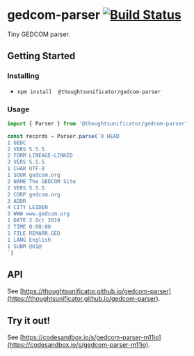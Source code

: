 # gedcom-parser [![Build Status](https://travis-ci.com/thoughtsunificator/gedcom-parser.svg?branch=master)](https://travis-ci.com/thoughtsunificator/gedcom-parser)

Tiny GEDCOM parser.

## Getting Started

### Installing

- ``npm install  @thoughtsunificator/gedcom-parser``

### Usage

````javascript
import { Parser } from '@thoughtsunificator/gedcom-parser'

const records = Parser.parse(`0 HEAD
1 GEDC
2 VERS 5.5.5
2 FORM LINEAGE-LINKED
3 VERS 5.5.5
1 CHAR UTF-8
1 SOUR gedcom.org
2 NAME The GEDCOM Site
2 VERS 5.5.5
2 CORP gedcom.org
3 ADDR
4 CITY LEIDEN
3 WWW www.gedcom.org
1 DATE 2 Oct 2019
2 TIME 0:00:00
1 FILE REMARR.GED
1 LANG English
1 SUBM @U1@
`)

````

## API

See [https://thoughtsunificator.github.io/gedcom-parser](https://thoughtsunificator.github.io/gedcom-parser).

## Try it out!

See [https://codesandbox.io/s/gedcom-parser-m11io](https://codesandbox.io/s/gedcom-parser-m11io).
